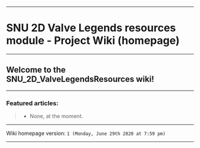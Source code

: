 
***

# SNU 2D Valve Legends resources module - Project Wiki (homepage)

***

## Welcome to the SNU_2D_ValveLegendsResources wiki!

***

### Featured articles:

> * None, at the moment.

***

Wiki homepage version: `1 (Monday, June 29th 2020 at 7:59 pm)`

***

